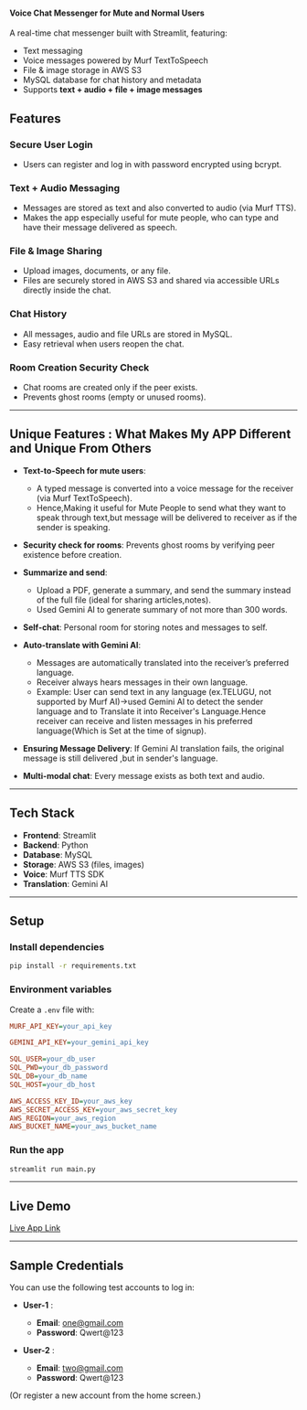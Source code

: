
#### Voice Chat Messenger for Mute and Normal Users

A real-time chat messenger built with Streamlit, featuring:

* Text messaging
* Voice messages powered by Murf TextToSpeech
* File & image storage in AWS S3
* MySQL database for chat history and metadata
* Supports **text + audio + file + image messages**

## Features

### Secure User Login

* Users can register and log in with password encrypted using bcrypt.

### Text + Audio Messaging

* Messages are stored as text and also converted to audio (via Murf TTS).
* Makes the app especially useful for mute people, who can type and have their message delivered as speech.

### File & Image Sharing

* Upload images, documents, or any file.
* Files are securely stored in AWS S3 and shared via accessible URLs directly inside the chat.

### Chat History

* All messages, audio and file URLs are stored in MySQL.
* Easy retrieval when users reopen the chat.

### Room Creation Security Check

* Chat rooms are created only if the peer exists.
* Prevents ghost rooms (empty or unused rooms).

---

## Unique Features : What Makes My APP Different and Unique From Others

- **Text-to-Speech for mute users**:

  - A typed message is converted into a voice message for the receiver (via Murf TextToSpeech).
  - Hence,Making it useful for Mute People to send what they want to speak through text,but message will be delivered to receiver as if the sender is speaking.

- **Security check for rooms**: Prevents ghost rooms by verifying peer existence before creation.

- **Summarize and send**:

  - Upload a PDF, generate a summary, and send the summary instead of the full file (ideal for sharing articles,notes).
  - Used Gemini AI to generate summary of not more than 300 words.

- **Self-chat**: Personal room for storing notes and messages to self.

- **Auto-translate with Gemini AI**:

  - Messages are automatically translated into the receiver’s preferred language.
  - Receiver always hears messages in their own language.
  - Example: User can send text in any language (ex.TELUGU, not supported by Murf AI)->used Gemini AI to detect the sender language and to Translate it into Receiver's Language.Hence receiver can receive and listen messages in his preferred language(Which is Set at the time of signup).

- **Ensuring Message Delivery**: If Gemini AI translation fails, the original message is still delivered ,but in sender's language.

- **Multi-modal chat**: Every message exists as both text and audio.

---

## Tech Stack

- **Frontend**: Streamlit
- **Backend**: Python
- **Database**: MySQL
- **Storage**: AWS S3 (files, images)
- **Voice**: Murf TTS SDK
- **Translation**: Gemini AI

---

## Setup

### Install dependencies

```bash
pip install -r requirements.txt
```

### Environment variables

Create a `.env` file with:

```ini
MURF_API_KEY=your_api_key

GEMINI_API_KEY=your_gemini_api_key

SQL_USER=your_db_user
SQL_PWD=your_db_password
SQL_DB=your_db_name
SQL_HOST=your_db_host

AWS_ACCESS_KEY_ID=your_aws_key
AWS_SECRET_ACCESS_KEY=your_aws_secret_key
AWS_REGION=your_aws_region
AWS_BUCKET_NAME=your_aws_bucket_name

```

### Run the app

```bash
streamlit run main.py
```

---

## Live Demo

[Live App Link](https://voicechatappformutists.streamlit.app/)

---

## Sample Credentials

You can use the following test accounts to log in:

- **User-1** :

  - **Email**: one@gmail.com
  - **Password**: Qwert@123

- **User-2** :
  - **Email**: two@gmail.com
  - **Password**: Qwert@123

(Or register a new account from the home screen.)
